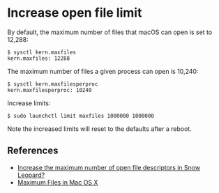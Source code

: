 # Increase open file limit

By default, the maximum number of files that macOS can open is set to 12,288:

```console
$ sysctl kern.maxfiles
kern.maxfiles: 12288
```

The maximum number of files a given process can open is 10,240:

```console
$ sysctl kern.maxfilesperproc
kern.maxfilesperproc: 10240
```

Increase limits:

```console
$ sudo launchctl limit maxfiles 1000000 1000000
```

Note the increased limits will reset to the defaults after a reboot.

## References

- [Increase the maximum number of open file descriptors in Snow Leopard?](https://superuser.com/questions/302754/increase-the-maximum-number-of-open-file-descriptors-in-snow-leopard)
- [Maximum Files in Mac OS X](http://krypted.com/mac-os-x/maximum-files-in-mac-os-x/)
